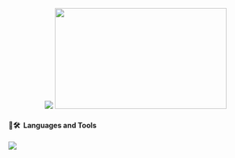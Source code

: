 <p align="center">
  <img src="https://capsule-render.vercel.app/api?text=Hello!👋&animation=fadeIn&type=waving&color=gradient&height=180&fontSize=70&stroke=FFBF00&strokeWidth=4"/>
  <img src="https://media.giphy.com/media/PamI2MtO1DU1a/giphy.gif" height="200" width="340" style="margin-top=10px;">
</p>
<h4> 🚀🛠 &nbsp;Languages and Tools</h4>
<p align="left">
<!-- <img src="https://cdn.jsdelivr.net/gh/devicons/devicon/icons/android/android-plain.svg" alt="android" width="40" height="40"/>
<img src="https://cdn.jsdelivr.net/gh/devicons/devicon/icons/kotlin/kotlin-original.svg" alt="kotlin" width="32" height="38"/>
<img src="https://cdn.jsdelivr.net/gh/devicons/devicon/icons/firebase/firebase-plain.svg" alt="firebase" width="45" height="45"/>
<img src="https://cdn.jsdelivr.net/gh/devicons/devicon/icons/sqlite/sqlite-original.svg" alt="sqlite" width="40" height="40"/>
<img src="https://cdn.jsdelivr.net/gh/devicons/devicon/icons/androidstudio/androidstudio-original.svg" alt="androidstudio" width="40" height="40"/>
<img src="https://cdn.jsdelivr.net/gh/devicons/devicon/icons/git/git-original.svg" alt="git" width="40" height="40"/>
<img src="https://www.vectorlogo.zone/logos/getpostman/getpostman-icon.svg" alt="postman" width="40" height="40"/> -->
<img src="https://img.shields.io/badge/firebase-%23039BE5.svg?logo=react&logoColor=white&style=flat"/>
</p>
